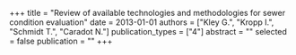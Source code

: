 +++
title = "Review of available technologies and methodologies for sewer condition evaluation"
date = 2013-01-01
authors = ["Kley G.", "Kropp I.", "Schmidt T.", "Caradot N."]
publication_types = ["4"]
abstract = ""
selected = false
publication = ""
+++

